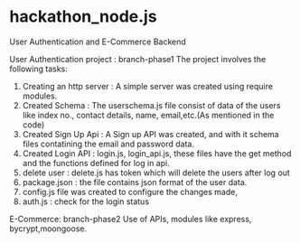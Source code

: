 # hackathon_node.js
User Authentication and E-Commerce Backend

User Authentication project : branch-phase1
The project involves the following tasks:
1. Creating an http server : A simple server was created using require modules.
2. Created Schema : The userschema.js file consist of data of the users like index no., contact details, name, email,etc.(As mentioned in the code)
3. Created Sign Up Api : A Sign up API was created, and with it schema files contatining the email and password data.
4. Created Login API : login.js, login_api.js, these files have the get method and the functions defined for log in api.
5. delete user : delete.js has token which will delete the users after log out
6. package.json : the file contains json format of the user data.
7. config.js file was created to configure the changes made,
8. auth.js : check for the login status

E-Commerce: branch-phase2
Use of APIs, modules like express, bycrypt,moongoose.
